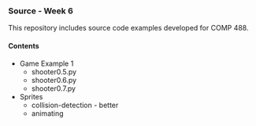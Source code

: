 ### Source - Week 6

This repository includes source code examples developed for COMP 488.

#### Contents
* Game Example 1
  * shooter0.5.py
  * shooter0.6.py
  * shooter0.7.py
* Sprites
  * collision-detection - better
  * animating
